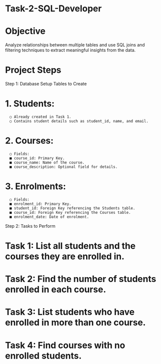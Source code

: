 # Task-2-SQL-Developer

# Objective
Analyze relationships between multiple tables and use SQL joins and filtering techniques to extract meaningful insights from the data.

# Project Steps
  Step 1: Database Setup
    Tables to Create
#   1. Students:
      ○ Already created in Task 1.
      ○ Contains student details such as student_id, name, and email.
#   2. Courses:
      ○ Fields:
      ■ course_id: Primary Key.
      ■ course_name: Name of the course.
      ■ course_description: Optional field for details.
#   3. Enrolments:
      ○ Fields:
      ■ enrolment_id: Primary Key.
      ■ student_id: Foreign Key referencing the Students table.
      ■ course_id: Foreign Key referencing the Courses table.
      ■ enrolment_date: Date of enrolment.

  Step 2: Tasks to Perform

#  Task 1: List all students and the courses they are enrolled in.
#  Task 2: Find the number of students enrolled in each course.
#  Task 3: List students who have enrolled in more than one course.
#  Task 4: Find courses with no enrolled students.
